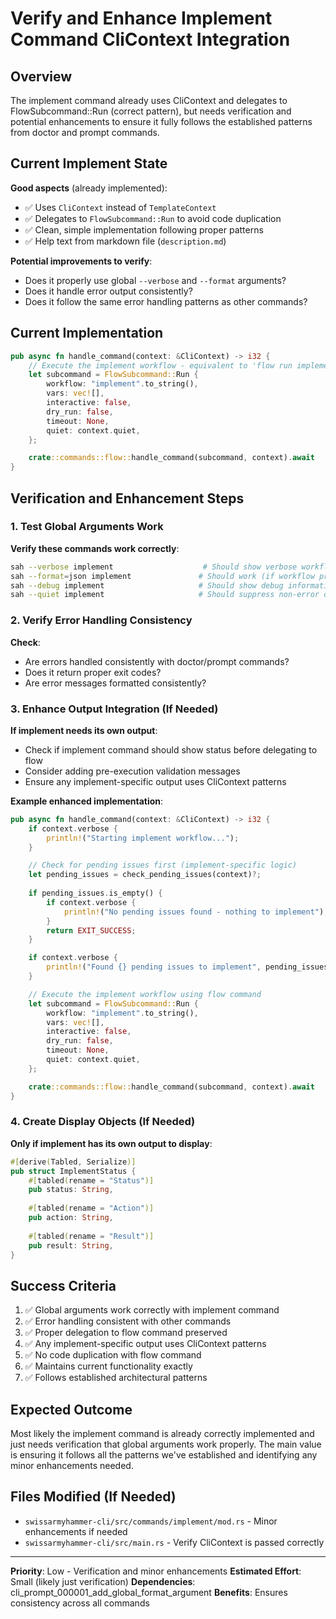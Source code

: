 # Verify and Enhance Implement Command CliContext Integration

## Overview

The implement command already uses CliContext and delegates to FlowSubcommand::Run (correct pattern), but needs verification and potential enhancements to ensure it fully follows the established patterns from doctor and prompt commands.

## Current Implement State

**Good aspects** (already implemented):
- ✅ Uses `CliContext` instead of `TemplateContext`
- ✅ Delegates to `FlowSubcommand::Run` to avoid code duplication
- ✅ Clean, simple implementation following proper patterns
- ✅ Help text from markdown file (`description.md`)

**Potential improvements to verify**:
- Does it properly use global `--verbose` and `--format` arguments?
- Does it handle error output consistently?
- Does it follow the same error handling patterns as other commands?

## Current Implementation

```rust
pub async fn handle_command(context: &CliContext) -> i32 {
    // Execute the implement workflow - equivalent to 'flow run implement'
    let subcommand = FlowSubcommand::Run {
        workflow: "implement".to_string(),
        vars: vec![],
        interactive: false,
        dry_run: false,
        timeout: None,
        quiet: context.quiet,
    };

    crate::commands::flow::handle_command(subcommand, context).await
}
```

## Verification and Enhancement Steps

### 1. Test Global Arguments Work

**Verify these commands work correctly**:
```bash
sah --verbose implement                    # Should show verbose workflow execution
sah --format=json implement               # Should work (if workflow produces output)
sah --debug implement                     # Should show debug information
sah --quiet implement                     # Should suppress non-error output
```

### 2. Verify Error Handling Consistency

**Check**:
- Are errors handled consistently with doctor/prompt commands?
- Does it return proper exit codes?
- Are error messages formatted consistently?

### 3. Enhance Output Integration (If Needed)

**If implement needs its own output**:
- Check if implement command should show status before delegating to flow
- Consider adding pre-execution validation messages
- Ensure any implement-specific output uses CliContext patterns

**Example enhanced implementation**:
```rust
pub async fn handle_command(context: &CliContext) -> i32 {
    if context.verbose {
        println!("Starting implement workflow...");
    }

    // Check for pending issues first (implement-specific logic)
    let pending_issues = check_pending_issues(context)?;
    
    if pending_issues.is_empty() {
        if context.verbose {
            println!("No pending issues found - nothing to implement");
        }
        return EXIT_SUCCESS;
    }

    if context.verbose {
        println!("Found {} pending issues to implement", pending_issues.len());
    }

    // Execute the implement workflow using flow command
    let subcommand = FlowSubcommand::Run {
        workflow: "implement".to_string(),
        vars: vec![],
        interactive: false,
        dry_run: false,
        timeout: None,
        quiet: context.quiet,
    };

    crate::commands::flow::handle_command(subcommand, context).await
}
```

### 4. Create Display Objects (If Needed)

**Only if implement has its own output to display**:
```rust
#[derive(Tabled, Serialize)]
pub struct ImplementStatus {
    #[tabled(rename = "Status")]
    pub status: String,
    
    #[tabled(rename = "Action")]
    pub action: String,
    
    #[tabled(rename = "Result")]
    pub result: String,
}
```

## Success Criteria

1. ✅ Global arguments work correctly with implement command
2. ✅ Error handling consistent with other commands
3. ✅ Proper delegation to flow command preserved
4. ✅ Any implement-specific output uses CliContext patterns
5. ✅ No code duplication with flow command
6. ✅ Maintains current functionality exactly
7. ✅ Follows established architectural patterns

## Expected Outcome

Most likely the implement command is already correctly implemented and just needs verification that global arguments work properly. The main value is ensuring it follows all the patterns we've established and identifying any minor enhancements needed.

## Files Modified (If Needed)

- `swissarmyhammer-cli/src/commands/implement/mod.rs` - Minor enhancements if needed
- `swissarmyhammer-cli/src/main.rs` - Verify CliContext is passed correctly

---

**Priority**: Low - Verification and minor enhancements
**Estimated Effort**: Small (likely just verification)
**Dependencies**: cli_prompt_000001_add_global_format_argument
**Benefits**: Ensures consistency across all commands